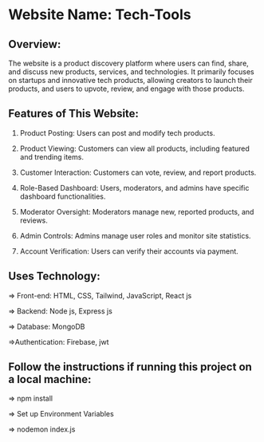 # Website Name: Tech-Tools

## Overview:

The website is a product discovery platform where users can find, share, and discuss new products, services, and technologies.
It primarily focuses on startups and innovative tech products, allowing creators to launch their products, and users to upvote, review, and engage with those products.

## Features of This Website:
1. Product Posting: Users can post and modify tech products.
   
2. Product Viewing: Customers can view all products, including featured and trending items.

3. Customer Interaction: Customers can vote, review, and report products.
   
4. Role-Based Dashboard: Users, moderators, and admins have specific dashboard functionalities.

5. Moderator Oversight: Moderators manage new, reported products, and reviews.

6. Admin Controls: Admins manage user roles and monitor site statistics.

7. Account Verification: Users can verify their accounts via payment.


## Uses Technology:
=> Front-end: HTML, CSS, Tailwind, JavaScript, React js

=> Backend: Node js, Express js

=> Database: MongoDB

=>Authentication: Firebase, jwt

## Follow the instructions if running this project on a local machine:
=> npm install

=> Set up Environment Variables

=> nodemon index.js
